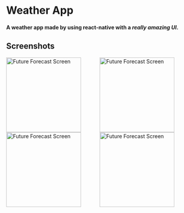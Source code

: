 # Weather App
#### A weather app made by using react-native with a *really amazing UI*.

## Screenshots

<img src="https://i.ibb.co/F5xxNcs/Img2.jpg" 
     alt="Future Forecast Screen" 
     width="200" 
     style="float:left;margin-right:50"/><img src="https://i.ibb.co/yBJ1JnG/Img3.jpg" 
     alt="Future Forecast Screen" 
     width="200" 
     style="float:left;margin-right:50px"/>
  
 <img src="https://i.ibb.co/D7nqRRK/Img4.jpg" 
     alt="Future Forecast Screen" 
     width="200" 
     style="float:left;margin-right:50px"/><img src="https://i.ibb.co/mC8YWC6/Img1.jpg" 
     alt="Future Forecast Screen" 
     width="200" 
     style="float:left ;margin-right:50px"/>
